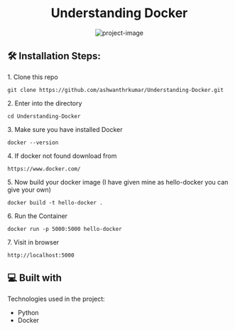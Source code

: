 <h1 align="center" id="title">Understanding Docker</h1>

<p align="center"><img src="https://socialify.git.ci/ashwanthrkumar/Understanding-Docker/image?custom_description=This+is+a+beginner-friendly+project+designed+to+help+you+understand+the+basics+of+Docker+by+containerizing+a+simple+Python+Flask+application.+This+project+demonstrates+how+to+package+a+web+app+into+a+Docker+image%2C+run+it+in+an+isolated+container%2C+and+expose+it+on+a+port+to+access+it+via+a+web+browser.&amp;description=1&amp;font=Inter&amp;language=1&amp;name=1&amp;owner=1&amp;pattern=Solid&amp;theme=Light" alt="project-image"></p>


<h2>🛠️ Installation Steps:</h2>

<p>1. Clone this repo</p>

```
git clone https://github.com/ashwanthrkumar/Understanding-Docker.git
```

<p>2. Enter into the directory</p>

```
cd Understanding-Docker
```

<p>3. Make sure you have installed Docker</p>

```
docker --version
```

<p>4. If docker not found download from</p>

```
https://www.docker.com/
```

<p>5. Now build your docker image (I have given mine as hello-docker you can give your own)</p>

```
docker build -t hello-docker .
```

<p>6. Run the Container</p>

```
docker run -p 5000:5000 hello-docker
```

<p>7. Visit in browser</p>

```
http://localhost:5000
```

  
  
<h2>💻 Built with</h2>

Technologies used in the project:

*   Python
*   Docker

